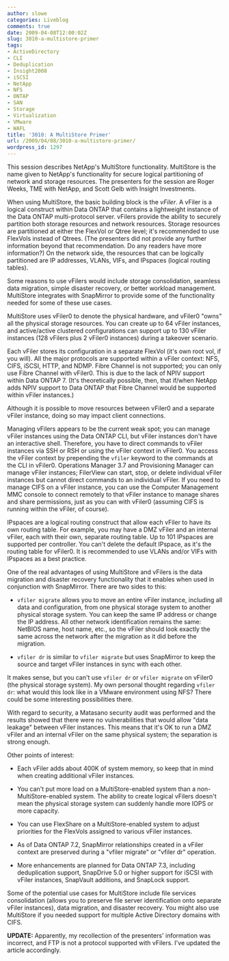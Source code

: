```yaml
---
author: slowe
categories: Liveblog
comments: true
date: 2009-04-08T12:00:02Z
slug: 3010-a-multistore-primer
tags:
- ActiveDirectory
- CLI
- Deduplication
- Insight2008
- iSCSI
- NetApp
- NFS
- ONTAP
- SAN
- Storage
- Virtualization
- VMware
- WAFL
title: '3010: A MultiStore Primer'
url: /2009/04/08/3010-a-multistore-primer/
wordpress_id: 1297
---
```


This session describes NetApp's MultiStore functionality. MultiStore is the name given to NetApp's functionality for secure logical partitioning of network and storage resources. The presenters for the session are Roger Weeks, TME with NetApp, and Scott Gelb with Insight Investments.

When using MultiStore, the basic building block is the _vFiler_. A vFiler is a logical construct within Data ONTAP that contains a lightweight instance of the Data ONTAP multi-protocol server. vFilers provide the ability to securely partition both storage resources and network resources. Storage resources are partitioned at either the FlexVol or Qtree level; it's recommended to use FlexVols instead of Qtrees. (The presenters did not provide any further information beyond that recommendation. Do any readers have more information?) On the network side, the resources that can be logically partitioned are IP addresses, VLANs, VIFs, and IPspaces (logical routing tables).

Some reasons to use vFilers would include storage consolidation, seamless data migration, simple disaster recovery, or better workload management. MultiStore integrates with SnapMirror to provide some of the functionality needed for some of these use cases.

MultiStore uses vFiler0 to denote the physical hardware, and vFiler0 "owns" all the physical storage resources. You can create up to 64 vFiler instances, and active/active clustered configurations can support up to 130 vFiler instances (128 vFilers plus 2 vFiler0 instances) during a takeover scenario.

Each vFiler stores its configuration in a separate FlexVol (it's own root vol, if you will). All the major protocols are supported within a vFiler context: NFS, CIFS, iSCSI, HTTP, and NDMP. Fibre Channel is not supported; you can only use Fibre Channel with vFiler0. This is due to the lack of NPIV support within Data ONTAP 7. (It's theoretically possible, then, that if/when NetApp adds NPIV support to Data ONTAP that Fibre Channel would be supported within vFiler instances.)

Although it is possible to move resources between vFiler0 and a separate vFiler instance, doing so may impact client connections.

Managing vFilers appears to be the current weak spot; you can manage vFiler instances using the Data ONTAP CLI, but vFiler instances don't have an interactive shell. Therefore, you have to direct commands to vFiler instances via SSH or RSH or using the vFiler context in vFiler0. You access the vFiler context by prepending the `vfiler` keyword to the commands at the CLI in vFiler0. Operations Manager 3.7 and Provisioning Manager can manage vFiler instances; FilerView can start, stop, or delete individual vFiler instances but cannot direct commands to an individual vFiler. If you need to manage CIFS on a vFiler instance, you can use the Computer Management MMC console to connect remotely to that vFiler instance to manage shares and share permissions, just as you can with vFiler0 (assuming CIFS is running within the vFiler, of course).

IPspaces are a logical routing construct that allow each vFiler to have its own routing table. For example, you may have a DMZ vFiler and an internal vFiler, each with their own, separate routing table. Up to 101 IPspaces are supported per controller. You can't delete the default IPspace, as it's the routing table for vFiler0. It is recommended to use VLANs and/or VIFs with IPspaces as a best practice.

One of the real advantages of using MultiStore and vFilers is the data migration and disaster recovery functionality that it enables when used in conjunction with SnapMirror. There are two sides to this:

* `vfiler migrate` allows you to move an entire vFiler instance, including all data and configuration, from one physical storage system to another physical storage system. You can keep the same IP address or change the IP address. All other network identification remains the same: NetBIOS name, host name, etc., so the vFiler should look exactly the same across the network after the migration as it did before the migration.

* `vfiler dr` is similar to `vfiler migrate` but uses SnapMirror to keep the source and target vFiler instances in sync with each other.

It makes sense, but you can't use `vfiler dr` or `vfiler migrate` on vFiler0 (the physical storage system). My own personal thought regarding `vfiler dr`: what would this look like in a VMware environment using NFS? There could be some interesting possibilities there.

With regard to security, a Matasano security audit was performed and the results showed that there were no vulnerabilities that would allow "data leakage" between vFiler instances. This means that it's OK to run a DMZ vFiler and an internal vFiler on the same physical system; the separation is strong enough.

Other points of interest:

* Each vFiler adds about 400K of system memory, so keep that in mind when creating additional vFiler instances.

* You can't put more load on a MultiStore-enabled system than a non-MultiStore-enabled system. The ability to create logical vFilers doesn't mean the physical storage system can suddenly handle more IOPS or more capacity.

* You can use FlexShare on a MultiStore-enabled system to adjust priorities for the FlexVols assigned to various vFiler instances.

* As of Data ONTAP 7.2, SnapMirror relationships created in a vFiler context are preserved during a "vfiler migrate" or "vfiler dr" operation.

* More enhancements are planned for Data ONTAP 7.3, including deduplication support, SnapDrive 5.0 or higher support for iSCSI with vFiler instances, SnapVault additions, and SnapLock support.

Some of the potential use cases for MultiStore include file services consolidation (allows you to preserve file server identification onto separate vFiler instances), data migration, and disaster recovery. You might also use MultiStore if you needed support for multiple Active Directory domains with CIFS.

**UPDATE:** Apparently, my recollection of the presenters' information was incorrect, and FTP is not a protocol supported with vFilers. I've updated the article accordingly.
